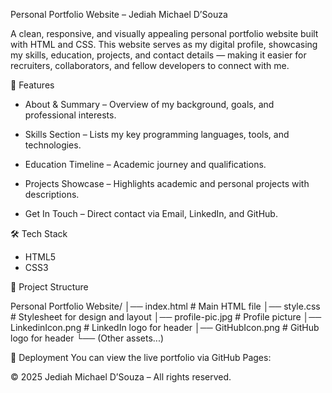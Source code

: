 Personal Portfolio Website – Jediah Michael D’Souza

A clean, responsive, and visually appealing personal portfolio website built with HTML and CSS.
This website serves as my digital profile, showcasing my skills, education, projects, and contact details — making it easier for recruiters, collaborators, and fellow developers to connect with me.

📌 Features
- About & Summary – Overview of my background, goals, and professional interests.

- Skills Section – Lists my key programming languages, tools, and technologies.

- Education Timeline – Academic journey and qualifications.

- Projects Showcase – Highlights academic and personal projects with descriptions.

- Get In Touch – Direct contact via Email, LinkedIn, and GitHub.


🛠 Tech Stack
- HTML5
- CSS3


📂 Project Structure

Personal Portfolio Website/
│── index.html        # Main HTML file
│── style.css         # Stylesheet for design and layout
│── profile-pic.jpg   # Profile picture
│── LinkedinIcon.png  # LinkedIn logo for header
│── GitHubIcon.png    # GitHub logo for header
└── (Other assets...)


🚀 Deployment
You can view the live portfolio via GitHub Pages:

© 2025 Jediah Michael D’Souza – All rights reserved.
